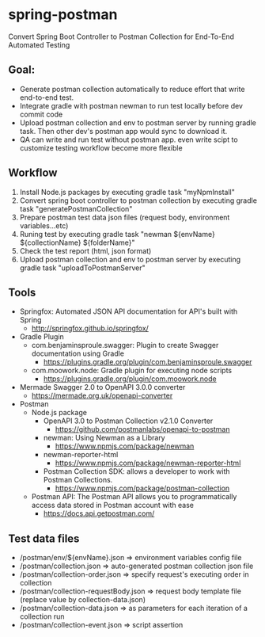 # spring-postman
Convert Spring Boot Controller to Postman Collection for End-To-End Automated Testing
## Goal:
* Generate postman collection automatically to reduce effort that write end-to-end test.
* Integrate gradle with postman newman to run test locally before dev commit code
* Upload postman collection and env to postman server by running gradle task. Then other dev's postman app would sync to download it.
* QA can write and run test without postman app. even write scipt to customize testing workflow become more flexible

## Workflow
1. Install Node.js packages by executing gradle task "myNpmInstall"
2. Convert spring boot controller to postman collection by executing gradle task "generatePostmanCollection"
3. Prepare postman test data json files (request body, environment variables...etc)
4. Runing test by executing gradle task "newman ${envName} ${collectionName} ${folderName}"
5. Check the test report (html, json format)
6. Upload postman collection and env to postman server by executing gradle task "uploadToPostmanServer"

## Tools
* Springfox: Automated JSON API documentation for API's built with Spring
	* http://springfox.github.io/springfox/
* Gradle Plugin
	* com.benjaminsproule.swagger: Plugin to create Swagger documentation using Gradle
		* https://plugins.gradle.org/plugin/com.benjaminsproule.swagger
	* com.moowork.node: Gradle plugin for executing node scripts
		* https://plugins.gradle.org/plugin/com.moowork.node
* Mermade Swagger 2.0 to OpenAPI 3.0.0 converter
	* https://mermade.org.uk/openapi-converter
* Postman
	* Node.js package
		* OpenAPI 3.0 to Postman Collection v2.1.0 Converter
			* https://github.com/postmanlabs/openapi-to-postman
		* newman: Using Newman as a Library
			* https://www.npmjs.com/package/newman
		* newman-reporter-html
			* https://www.npmjs.com/package/newman-reporter-html
		* Postman Collection SDK: allows a developer to work with Postman Collections.
			* https://www.npmjs.com/package/postman-collection
	* Postman API: The Postman API allows you to programmatically access data stored in Postman account with ease
		* https://docs.api.getpostman.com/

## Test data files
* /postman/env/${envName}.json => environment variables config file
* /postman/collection.json => auto-generated postman collection json file
* /postman/collection-order.json => specify request's executing order in collection
* /postman/collection-requestBody.json => request body template file (replace value by collection-data.json)
* /postman/collection-data.json => as parameters for each iteration of a collection run
* /postman/collection-event.json => script assertion


